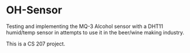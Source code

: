 OH-Sensor
=========

Testing and implementing the MQ-3 Alcohol sensor with a DHT11 humid/temp sensor in attempts to use it in the beer/wine making industry.

This is a CS 207 project.
